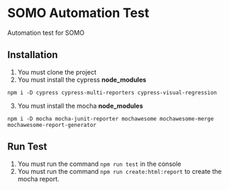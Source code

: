 # SOMO Automation Test
Automation test for SOMO

## Installation

1. You must clone the project
2. You must install the cypress **node_modules**

`npm i -D cypress cypress-multi-reporters cypress-visual-regression`

3. You must install the mocha **node_modules**

`npm i -D mocha mocha-junit-reporter mochawesome mochawesome-merge mochawesome-report-generator`


## Run Test

1. You must run the command `npm run test` in the console
2. You must run the command `npm run create:html:report` to create the mocha report.